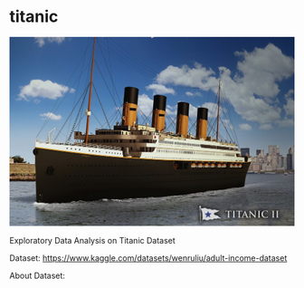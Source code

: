 # titanic

![Screenshot](Titanic_II.jpg)

Exploratory Data Analysis on Titanic Dataset

Dataset: https://www.kaggle.com/datasets/wenruliu/adult-income-dataset

About Dataset:

